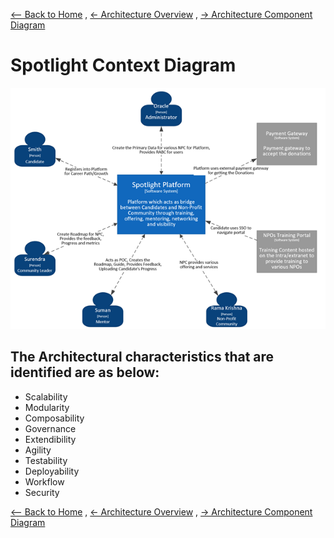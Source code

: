 [<-- Back to Home](../README.md) ,
[<- Architecture Overview](./1_Arch_Overview.md) ,
[-> Architecture Component Diagram](./3_Arch_ArchitectureComponentDiagram.md)

# Spotlight Context Diagram 
![Spotlight Context Diagram](..//Images/SpotlightContextDiagram.png)
## The Architectural characteristics that are identified are as below:

- Scalability
- Modularity     
- Composability
- Governance 
- Extendibility 
- Agility 
- Testability  
- Deployability 
- Workflow
- Security

[<-- Back to Home](../README.md) ,
[<- Architecture Overview](./1_Arch_Overview.md) ,
[-> Architecture Component Diagram](./3_Arch_ArchitectureComponentDiagram.md)
